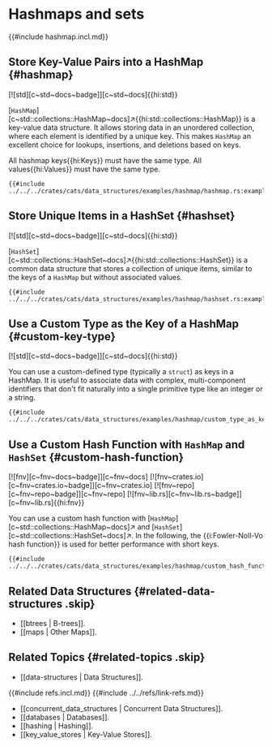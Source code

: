 # Hashmaps and sets

{{#include hashmap.incl.md}}

## Store Key-Value Pairs into a HashMap {#hashmap}

[![std][c~std~docs~badge]][c~std~docs]{{hi:std}}

[`HashMap`][c~std::collections::HashMap~docs]↗{{hi:std::collections::HashMap}} is a key-value data structure. It allows storing data in an unordered collection, where each element is identified by a unique key. This makes `HashMap` an excellent choice for lookups, insertions, and deletions based on keys.

All hashmap keys{{hi:Keys}} must have the same type. All values{{hi:Values}} must have the same type.

```rust,editable
{{#include ../../../crates/cats/data_structures/examples/hashmap/hashmap.rs:example}}
```

## Store Unique Items in a HashSet {#hashset}

[![std][c~std~docs~badge]][c~std~docs]{{hi:std}}

[`HashSet`][c~std::collections::HashSet~docs]↗{{hi:std::collections::HashSet}} is a common data structure that stores a collection of unique items, similar to the keys of a `HashMap` but without associated values.

```rust,editable
{{#include ../../../crates/cats/data_structures/examples/hashmap/hashset.rs:example}}
```

## Use a Custom Type as the Key of a HashMap {#custom-key-type}

[![std][c~std~docs~badge]][c~std~docs]{{hi:std}}

You can use a custom-defined type (typically a `struct`) as keys in a HashMap. It is useful to associate data with complex, multi-component identifiers that don't fit naturally into a single primitive type like an integer or a string.

```rust,editable
{{#include ../../../crates/cats/data_structures/examples/hashmap/custom_type_as_key.rs:example}}
```

## Use a Custom Hash Function with `HashMap` and `HashSet` {#custom-hash-function}

[![fnv][c~fnv~docs~badge]][c~fnv~docs] [![fnv~crates.io][c~fnv~crates.io~badge]][c~fnv~crates.io] [![fnv~repo][c~fnv~repo~badge]][c~fnv~repo] [![fnv~lib.rs][c~fnv~lib.rs~badge]][c~fnv~lib.rs]{{hi:fnv}}

You can use a custom hash function with [`HashMap`][c~std::collections::HashMap~docs]↗ and [`HashSet`][c~std::collections::HashSet~docs]↗. In the following, the {{i:Fowler-Noll-Vo hash function}} is used for better performance with short keys.

```rust,editable
{{#include ../../../crates/cats/data_structures/examples/hashmap/custom_hash_function.rs:example}}
```

## Related Data Structures {#related-data-structures .skip}

- [[btrees | B-trees]].
- [[maps | Other Maps]].

## Related Topics {#related-topics .skip}

- [[data-structures | Data Structures]].

{{#include refs.incl.md}}
{{#include ../../refs/link-refs.md}}

<div class="hidden">

- [[concurrent_data_structures | Concurrent Data Structures]].
- [[databases | Databases]].
- [[hashing | Hashing]].
- [[key_value_stores | Key-Value Stores]].

</div>
